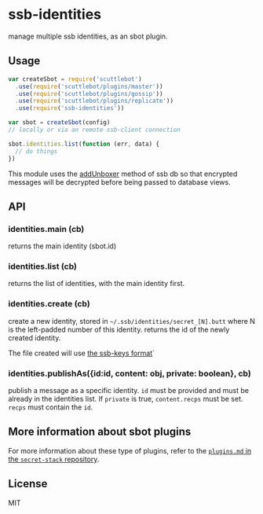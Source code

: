 # ssb-identities

manage multiple ssb identities, as an sbot plugin.

## Usage

```js
var createSbot = require('scuttlebot')
  .use(require('scuttlebot/plugins/master'))
  .use(require('scuttlebot/plugins/gossip'))
  .use(require('scuttlebot/plugins/replicate'))
  .use(require('ssb-identities'))

var sbot = createSbot(config)
// locally or via an remote ssb-client connection

sbot.identities.list(function (err, data) {
  // do things
})
```

This module uses the [addUnboxer](https://github.com/ssbc/ssb-db#addunboxer-keyunboxkey-value-unboxvalue)
method of ssb db so that encrypted messages will be decrypted before being passed
to database views.

## API

### identities.main (cb)

returns the main identity (sbot.id)

### identities.list (cb)

returns the list of identities, with the main
identity first.

### identities.create (cb)

create a new identity, stored in `~/.ssb/identities/secret_[N].butt`
where N is the left-padded number of this identity.
returns the id of the newly created identity.

The file created will use [the ssb-keys format](https://github.com/ssbc/ssb-keys#keys)`

### identities.publishAs({id:id, content: obj, private: boolean}, cb) 

publish a message as a specific identity.
`id` must be provided and must be already in
the identities list. If `private` is true,
`content.recps` must be set. `recps` must contain
the `id`.

## More information about sbot plugins
For more information about these type of plugins, refer to the [`plugins.md` in the `secret-stack` repository](https://github.com/ssbc/secret-stack/blob/master/plugins.md).

## License

MIT


